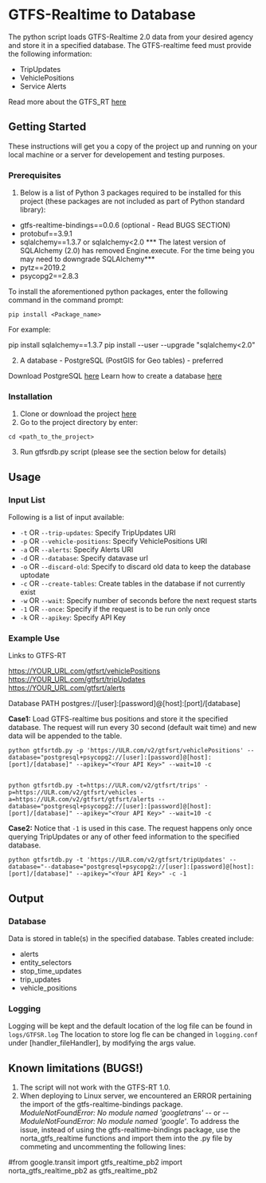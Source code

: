 # GTFS-Realtime to Database

The python script loads GTFS-Realtime 2.0 data from your desired agency and store it in a specified database. The GTFS-realtime feed must provide the following information:

* TripUpdates
* VehiclePositions
* Service Alerts

Read more about the GTFS_RT [here](https://developers.google.com/transit/gtfs-realtime)

## Getting Started

These instructions will get you a copy of the project up and running on your local machine or a server for developement and testing purposes.
 
### Prerequisites

1. Below is a list of Python 3 packages required to be installed for this project (these packages are not included as part of Python standard library):

* gtfs-realtime-bindings==0.0.6 (optional - Read BUGS SECTION)
* protobuf==3.9.1 
* sqlalchemy==1.3.7 or sqlalchemy<2.0
    *** The latest version of SQLAlchemy (2.0) has removed Engine.execute. For the time being you may need to downgrade SQLAlchemy***
* pytz==2019.2 
* psycopg2==2.8.3

To install the aforementioned python packages, enter the following command in the command prompt:

```
pip install <Package_name>
```
For example:

pip install sqlalchemy==1.3.7
pip install --user --upgrade "sqlalchemy<2.0"

2. A database - PostgreSQL (PostGIS for Geo tables) - preferred

Download PostgreSQL [here](#https://www.enterprisedb.com/downloads/postgres-postgresql-downloads)
Learn how to create a database [here](#https://www.geeksforgeeks.org/postgresql-create-database/)


### Installation
1. Clone or download the project [here](#https://github.com/NewOrleansRTA/GTFSRTDB)
2. Go to the project directory by enter:
```
cd <path_to_the_project>
```
3. Run gtfsrdb.py script (please see the section below for details)


## Usage

### Input List
Following is a list of input available:

* `-t` OR `--trip-updates`: Specify TripUpdates URI
* `-p` OR `--vehicle-positions`: Specify VehiclePositions URI
* `-a` OR `--alerts`: Specify Alerts URI
* `-d` OR `--database`: Specify datavase url
* `-o` OR `--discard-old`: Specify to discard old data to keep the database uptodate
* `-c` OR `--create-tables`: Create tables in the database if not currently exist
* `-w` OR `--wait`: Specify number of seconds before the next request starts
* `-1` OR `--once`: Specify if the request is to be run only once
* `-k` OR `--apikey`: Specify API Key



### Example Use

Links to GTFS-RT

https://YOUR_URL.com/gtfsrt/vehiclePositions
https://YOUR_URL.com/gtfsrt/tripUpdates
https://YOUR_URL.com/gtfsrt/alerts

Database PATH
postgres://[user]:[password]@[host]:[port]/[database]

**Case1:** Load GTFS-realtime bus positions and store it the specified database. The request will run every 30 second (default wait time) and new data will be appended to the table. 

```
python gtfsrtdb.py -p 'https://ULR.com/v2/gtfsrt/vehiclePositions' --database="postgresql+psycopg2://[user]:[password]@[host]:[port]/[database]" --apikey="<Your API Key>" --wait=10 -c


python gtfsrtdb.py -t=https://ULR.com/v2/gtfsrt/trips' -p=https://ULR.com/v2/gtfsrt/vehicles -a=https://ULR.com/v2/gtfsrt/gtfsrt/alerts --database="postgresql+psycopg2://[user]:[password]@[host]:[port]/[database]" --apikey="<Your API Key>" --wait=10 -c

```

**Case2:** Notice that `-1` is used in this case. The request happens only once querying TripUpdates or any of other feed information to the specified database.

```
python gtfsrtdb.py -t 'https://ULR.com/v2/gtfsrt/tripUpdates' --database="--database="postgresql+psycopg2://[user]:[password]@[host]:[port]/[database]" --apikey="<Your API Key>" -c -1
```

## Output
### Database
Data is stored in table(s) in the specified database. Tables created include:

* alerts
* entity_selectors
* stop_time_updates
* trip_updates
* vehicle_positions

### Logging
Logging will be kept and the default location of the log file can be found in `logs/GTFSR.log`
The location to store log fle can be changed in `logging.conf` under [handler_fileHandler], by modifying the args value.


## Known limitations (BUGS!)

1. The script will not work with the GTFS-RT 1.0.
2. When deploying to Linux server, we encountered an ERROR pertaining the import of the gtfs-realtime-bindings package. *ModuleNotFoundError: No module named 'googletrans'* -- or -- *ModuleNotFoundError: No module named 'google'*. To address the issue, instead of using the  gtfs-realtime-bindings package, use the norta_gtfs_realtime functions and import them into the .py file by commeting and uncommenting the following lines:

#from google.transit import gtfs_realtime_pb2
import norta_gtfs_realtime_pb2 as gtfs_realtime_pb2




